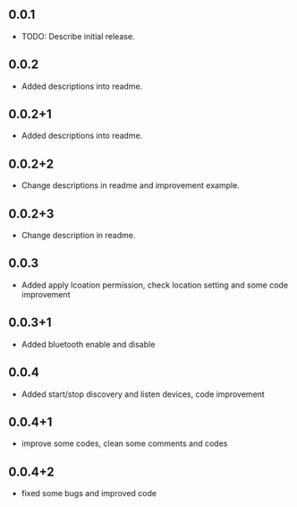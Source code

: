 ## 0.0.1

* TODO: Describe initial release.

## 0.0.2

* Added descriptions into readme.

## 0.0.2+1

* Added descriptions into readme.

## 0.0.2+2

* Change descriptions in readme and improvement example.

## 0.0.2+3

* Change description in readme.

## 0.0.3

* Added apply lcoation permission, check location setting and some code improvement

## 0.0.3+1

* Added bluetooth enable and disable

## 0.0.4

* Added start/stop discovery and listen devices, code improvement

## 0.0.4+1

* improve some codes, clean some comments and codes

## 0.0.4+2

* fixed some bugs and improved code